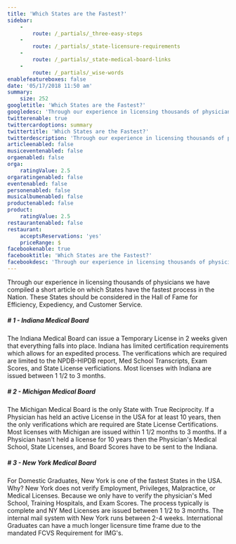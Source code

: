 ```yaml
---
title: 'Which States are the Fastest?'
sidebar:
    -
        route: /_partials/_three-easy-steps
    -
        route: /_partials/_state-licensure-requirements
    -
        route: /_partials/_state-medical-board-links
    -
        route: /_partials/_wise-words
enablefeatureboxes: false
date: '05/17/2018 11:50 am'
summary:
    size: 252
googletitle: 'Which States are the Fastest?'
googledesc: 'Through our experience in licensing thousands of physicians we have outlined the top 3 fastest states to issues licenses. These States should be considered in the Hall of Fame for Efficiency, Expediency, and Customer Service.'
twitterenable: true
twittercardoptions: summary
twittertitle: 'Which States are the Fastest?'
twitterdescription: 'Through our experience in licensing thousands of physicians we have outlined the top 3 fastest states to issues licenses. These States should be considered in the Hall of Fame for Efficiency, Expediency, and Customer Service.'
articleenabled: false
musiceventenabled: false
orgaenabled: false
orga:
    ratingValue: 2.5
orgaratingenabled: false
eventenabled: false
personenabled: false
musicalbumenabled: false
productenabled: false
product:
    ratingValue: 2.5
restaurantenabled: false
restaurant:
    acceptsReservations: 'yes'
    priceRange: $
facebookenable: true
facebooktitle: 'Which States are the Fastest?'
facebookdesc: 'Through our experience in licensing thousands of physicians we have outlined the top 3 fastest states to issues licenses. These States should be considered in the Hall of Fame for Efficiency, Expediency, and Customer Service.'
---
```


<p>Through our experience in licensing thousands of physicians we have compiled a short article on which States have the fastest process in the Nation. These States should be considered in the Hall of Fame for Efficiency, Expediency, and Customer Service.</p>
<h5># 1 - Indiana Medical Board</h5>
<p>The Indiana Medical Board can issue a Temporary License in 2 weeks given that everything falls into place. Indiana has limited certification requirements which allows for an expedited process. The verifications which are required are limited to the NPDB-HIPDB report, Med School Transcripts, Exam Scores, and State License verficiations. Most licenses with Indiana are issued between 1 1/2 to 3 months.</p>
<h5># 2 - Michigan Medical Board</h5>
<p>The Michigan Medical Board is the only State with True Reciprocity. If a Physician has held an active License in the USA for at least 10 years, then the only verifications which are required are State License Certifications. Most licenses with Michigan are issued within 1 1/2 months to 3 months. If a Physician hasn't held a license for 10 years then the Physician's Medical School, State Licenses, and Board Scores have to be sent to the Indiana.</p>
<h5># 3 - New York Medical Board</h5>
<p>For Domestic Graduates, New York is one of the fastest States in the USA. Why? New York does not verify Employment, Privileges, Malpractice, or Medical Licenses. Because we only have to verify the physician's Med School, Training Hospitals, and Exam Scores. The process typically is complete and NY Med Licenses are issued between 1 1/2 to 3 months. The internal mail system with New York runs between 2-4 weeks. International Graduates can have a much longer licensure time frame due to the mandated FCVS Requirement for IMG's.</p>